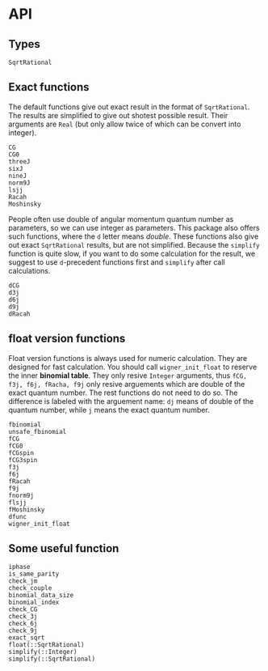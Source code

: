 # API

## Types
```@docs
SqrtRational
```

## Exact functions

The default functions give out exact result in the format of `SqrtRational`.
The results are simplified to give out shotest possible result.
Their arguments are `Real` (but only allow twice of which can be convert into integer).
```@docs
CG
CG0
threeJ
sixJ
nineJ
norm9J
lsjj
Racah
Moshinsky
```

People often use double of angular momentum quantum number as parameters, so we can use integer as parameters. This package also offers such functions, where the `d` letter means *double*.
These functions also give out exact `SqrtRational` results, but are not simplified.
Because the `simplify` function is quite slow, if you want to do some calculation for the result,
we suggest to use `d`-precedent functions first and `simplify` after call calculations.
```@docs
dCG
d3j
d6j
d9j
dRacah
```

## float version functions

Float version functions is always used for numeric calculation. They are designed for fast calculation.
You should call `wigner_init_float` to reserve the inner **binomial table**.
They only resive `Integer` arguments, thus `fCG, f3j, f6j, fRacha, f9j` only resive arguements which are
double of the exact quantum number. The rest functions do not need to do so.
The difference is labeled with the arguement name: `dj` means of double of the quantum number, while `j` means
the exact quantum number.
```@docs
fbinomial
unsafe_fbinomial
fCG
fCG0
fCGspin
fCG3spin
f3j
f6j
fRacah
f9j
fnorm9j
flsjj
fMoshinsky
dfunc
wigner_init_float
```

## Some useful function
```@docs
iphase
is_same_parity
check_jm
check_couple
binomial_data_size
binomial_index
check_CG
check_3j
check_6j
check_9j
exact_sqrt
float(::SqrtRational)
simplify(::Integer)
simplify(::SqrtRational)
```
